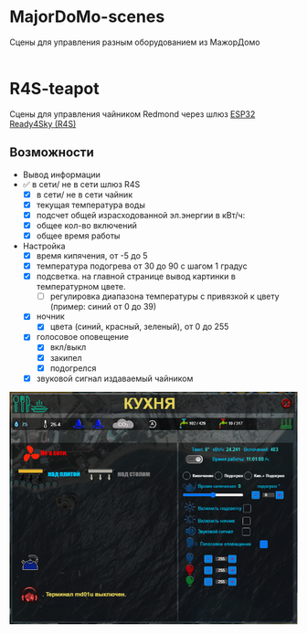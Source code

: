 # MajorDoMo-scenes
Сцены для управления разным оборудованием из МажорДомо
<br><br>
# R4S-teapot
Сцены для управления чайником Redmond через шлюз [ESP32 Ready4Sky (R4S)](https://github.com/alutov/ESP32-R4sGate-for-Redmond)

## Возможности
- Вывод информации
- 
    :white_check_mark: в сети/ не в сети шлюз R4S
  - [x] в сети/ не в сети чайник
  - [x] текущая температура воды
  - [x] подсчет общей израсходованной эл.энергии в кВт/ч:
  - [x] общее кол-во включений
  - [x] общее время работы
- Настройка
  - [x] время кипячения, от -5 до 5
  - [x] температура подогрева от 30 до 90 с шагом 1 градус
  - [x] подсветка. на главной странице вывод картинки в температурном цвете.
    - [ ] регулировка диапазона температуры с привязкой к цвету (пример: синий от 0 до 39)
  - [x] ночник
    - [x] цвета (синий, красный, зеленый), от 0 до 255
  - [x] голосовое оповещение
    - [x] вкл/выкл
    - [x] закипел
    - [x] подогрелся
  - [x] звуковой сигнал издаваемый чайником

![Alt-текст](https://github.com/Svet98/MajorDoMo-scenes/blob/main/R4S-teapot/001.png "Сцена управления чайником Redmond через шлюз ESP32 Ready4Sky")
